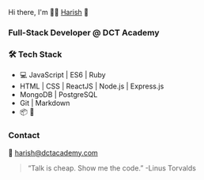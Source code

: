 Hi there, I'm :man_technologist:  [Harish](www.harishbn31.github.io)  :wave:	

### Full-Stack Developer @ DCT Academy
### 🛠   Tech Stack
-  :computer: JavaScript | ES6 | Ruby
-  HTML | CSS | ReactJS | Node.js | Express.js
-  MongoDB | PostgreSQL
-  Git | Markdown
- :package: :gem:
### Contact
:e-mail:  harish@dctacademy.com

> “Talk is cheap. Show me the code.”  -Linus Torvalds
